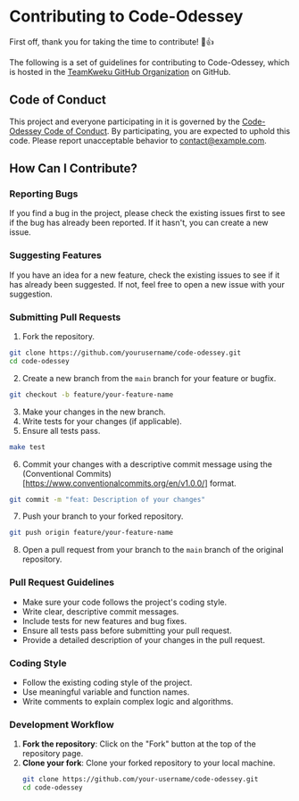 # Contributing to Code-Odessey

First off, thank you for taking the time to contribute! 🎉👍

The following is a set of guidelines for contributing to Code-Odessey, which is hosted in the [TeamKweku GitHub Organization](https://github.com/TeamKweku/code-odessey) on GitHub.

## Code of Conduct

This project and everyone participating in it is governed by the [Code-Odessey Code of Conduct](CODE_OF_CONDUCT.md). By participating, you are expected to uphold this code. Please report unacceptable behavior to [contact@example.com](mailto:contact@example.com).

## How Can I Contribute?

### Reporting Bugs

If you find a bug in the project, please check the existing issues first to see if the bug has already been reported. If it hasn't, you can create a new issue.

### Suggesting Features

If you have an idea for a new feature, check the existing issues to see if it has already been suggested. If not, feel free to open a new issue with your suggestion.

### Submitting Pull Requests

1. Fork the repository.

```bash
git clone https://github.com/yourusername/code-odessey.git
cd code-odessey
```

2. Create a new branch from the `main` branch for your feature or bugfix.

```bash
git checkout -b feature/your-feature-name
```

3. Make your changes in the new branch.
4. Write tests for your changes (if applicable).
5. Ensure all tests pass.

```bash
make test
```

6. Commit your changes with a descriptive commit message using the (Conventional Commits)[https://www.conventionalcommits.org/en/v1.0.0/] format.

```bash
git commit -m "feat: Description of your changes"
```

7. Push your branch to your forked repository.

```bash
git push origin feature/your-feature-name
```

8. Open a pull request from your branch to the `main` branch of the original repository.

### Pull Request Guidelines

- Make sure your code follows the project's coding style.
- Write clear, descriptive commit messages.
- Include tests for new features and bug fixes.
- Ensure all tests pass before submitting your pull request.
- Provide a detailed description of your changes in the pull request.

### Coding Style

- Follow the existing coding style of the project.
- Use meaningful variable and function names.
- Write comments to explain complex logic and algorithms.

### Development Workflow

1. **Fork the repository**: Click on the "Fork" button at the top of the repository page.
2. **Clone your fork**: Clone your forked repository to your local machine.
   ```sh
   git clone https://github.com/your-username/code-odessey.git
   cd code-odessey
   ```
